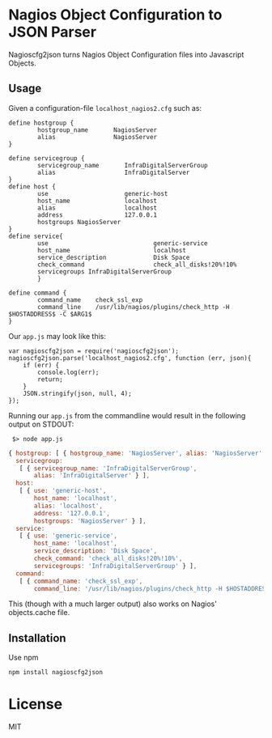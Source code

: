 # Nagios Object Configuration to JSON Parser

Nagioscfg2json turns Nagios Object Configuration files into
Javascript Objects.

## Usage

Given a configuration-file `localhost_nagios2.cfg` such as: 

```
define hostgroup {
        hostgroup_name       NagiosServer
        alias                NagiosServer
}

define servicegroup {
        servicegroup_name       InfraDigitalServerGroup
        alias                   InfraDigitalServer
}
define host {
        use                     generic-host
        host_name               localhost
        alias                   localhost
        address                 127.0.0.1
        hostgroups NagiosServer
}
define service{
        use                             generic-service
        host_name                       localhost
        service_description             Disk Space
        check_command                   check_all_disks!20%!10%
        servicegroups InfraDigitalServerGroup
        }

define command {
        command_name    check_ssl_exp
        command_line    /usr/lib/nagios/plugins/check_http -H $HOSTADDRESS$ -C $ARG1$
}
```

Our `app.js` may look like this:


```
var nagioscfg2json = require('nagioscfg2json');
nagioscfg2json.parse('localhost_nagios2.cfg', function (err, json){
    if (err) {
		console.log(err);
		return;
	}
	JSON.stringify(json, null, 4);
});
```
Running our `app.js` from the commandline would result in the following output on STDOUT:

```shell
 $> node app.js
```

```javascript
{ hostgroup: [ { hostgroup_name: 'NagiosServer', alias: 'NagiosServer' } ],
  servicegroup:
   [ { servicegroup_name: 'InfraDigitalServerGroup',
       alias: 'InfraDigitalServer' } ],
  host:
   [ { use: 'generic-host',
       host_name: 'localhost',
       alias: 'localhost',
       address: '127.0.0.1',
       hostgroups: 'NagiosServer' } ],
  service:
   [ { use: 'generic-service',
       host_name: 'localhost',
       service_description: 'Disk Space',
       check_command: 'check_all_disks!20%!10%',
       servicegroups: 'InfraDigitalServerGroup' } ],
  command:
   [ { command_name: 'check_ssl_exp',
       command_line: '/usr/lib/nagios/plugins/check_http -H $HOSTADDRESS$ -C $ARG1$' } ] }
```

This (though with a much larger output) also works on Nagios' objects.cache file.

## Installation

Use npm
```
npm install nagioscfg2json
```

# License 

MIT
